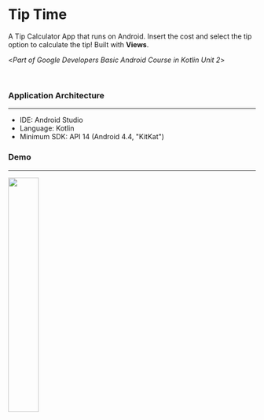 # Tip Time  

A Tip Calculator App that runs on Android. Insert the cost and select the tip option to calculate the tip! Built with **Views**.

<_Part of Google Developers Basic Android Course in Kotlin Unit 2_>

&nbsp;

### Application Architecture
---
- IDE: Android Studio
- Language: Kotlin
- Minimum SDK: API 14 (Android 4.4, "KitKat")

### Demo
---
<img src="https://github.com/zask45/android-kotlin-dice-roller/assets/117462539/2e139ced-65c7-4239-8610-36a2cb019d99" width="35%">






 
 

